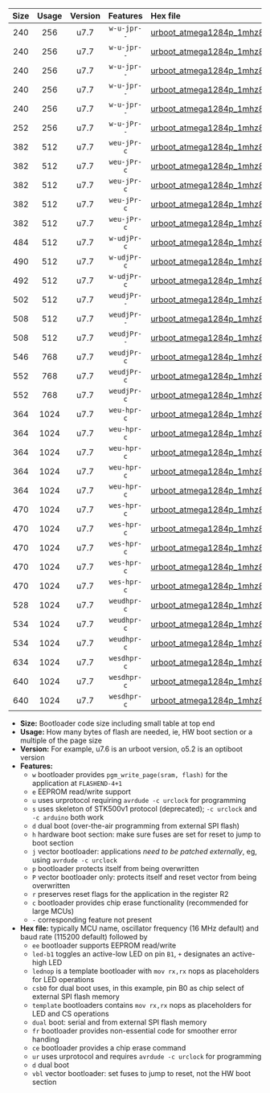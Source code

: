 |Size|Usage|Version|Features|Hex file|
|:-:|:-:|:-:|:-:|:--|
|240|256|u7.7|`w-u-jpr--`|[urboot_atmega1284p_1mhz8432_57600bps_led+b5_ur_vbl.hex](https://raw.githubusercontent.com/stefanrueger/urboot.hex/main/mcus/atmega1284p/fcpu_1mhz8432/57600_bps/urboot_atmega1284p_1mhz8432_57600bps_led+b5_ur_vbl.hex)|
|240|256|u7.7|`w-u-jpr--`|[urboot_atmega1284p_1mhz8432_57600bps_led+b7_ur_vbl.hex](https://raw.githubusercontent.com/stefanrueger/urboot.hex/main/mcus/atmega1284p/fcpu_1mhz8432/57600_bps/urboot_atmega1284p_1mhz8432_57600bps_led+b7_ur_vbl.hex)|
|240|256|u7.7|`w-u-jpr--`|[urboot_atmega1284p_1mhz8432_57600bps_led+c7_ur_vbl.hex](https://raw.githubusercontent.com/stefanrueger/urboot.hex/main/mcus/atmega1284p/fcpu_1mhz8432/57600_bps/urboot_atmega1284p_1mhz8432_57600bps_led+c7_ur_vbl.hex)|
|240|256|u7.7|`w-u-jpr--`|[urboot_atmega1284p_1mhz8432_57600bps_led+d7_ur_vbl.hex](https://raw.githubusercontent.com/stefanrueger/urboot.hex/main/mcus/atmega1284p/fcpu_1mhz8432/57600_bps/urboot_atmega1284p_1mhz8432_57600bps_led+d7_ur_vbl.hex)|
|240|256|u7.7|`w-u-jpr--`|[urboot_atmega1284p_1mhz8432_57600bps_lednop_ur_vbl.hex](https://raw.githubusercontent.com/stefanrueger/urboot.hex/main/mcus/atmega1284p/fcpu_1mhz8432/57600_bps/urboot_atmega1284p_1mhz8432_57600bps_lednop_ur_vbl.hex)|
|252|256|u7.7|`w-u-jPr--`|[urboot_atmega1284p_1mhz8432_57600bps_ur_vbl.hex](https://raw.githubusercontent.com/stefanrueger/urboot.hex/main/mcus/atmega1284p/fcpu_1mhz8432/57600_bps/urboot_atmega1284p_1mhz8432_57600bps_ur_vbl.hex)|
|382|512|u7.7|`weu-jPr-c`|[urboot_atmega1284p_1mhz8432_57600bps_ee_led+b5_fr_ce_ur_vbl.hex](https://raw.githubusercontent.com/stefanrueger/urboot.hex/main/mcus/atmega1284p/fcpu_1mhz8432/57600_bps/urboot_atmega1284p_1mhz8432_57600bps_ee_led+b5_fr_ce_ur_vbl.hex)|
|382|512|u7.7|`weu-jPr-c`|[urboot_atmega1284p_1mhz8432_57600bps_ee_led+b7_fr_ce_ur_vbl.hex](https://raw.githubusercontent.com/stefanrueger/urboot.hex/main/mcus/atmega1284p/fcpu_1mhz8432/57600_bps/urboot_atmega1284p_1mhz8432_57600bps_ee_led+b7_fr_ce_ur_vbl.hex)|
|382|512|u7.7|`weu-jPr-c`|[urboot_atmega1284p_1mhz8432_57600bps_ee_led+c7_fr_ce_ur_vbl.hex](https://raw.githubusercontent.com/stefanrueger/urboot.hex/main/mcus/atmega1284p/fcpu_1mhz8432/57600_bps/urboot_atmega1284p_1mhz8432_57600bps_ee_led+c7_fr_ce_ur_vbl.hex)|
|382|512|u7.7|`weu-jPr-c`|[urboot_atmega1284p_1mhz8432_57600bps_ee_led+d7_fr_ce_ur_vbl.hex](https://raw.githubusercontent.com/stefanrueger/urboot.hex/main/mcus/atmega1284p/fcpu_1mhz8432/57600_bps/urboot_atmega1284p_1mhz8432_57600bps_ee_led+d7_fr_ce_ur_vbl.hex)|
|382|512|u7.7|`weu-jPr-c`|[urboot_atmega1284p_1mhz8432_57600bps_ee_lednop_fr_ce_ur_vbl.hex](https://raw.githubusercontent.com/stefanrueger/urboot.hex/main/mcus/atmega1284p/fcpu_1mhz8432/57600_bps/urboot_atmega1284p_1mhz8432_57600bps_ee_lednop_fr_ce_ur_vbl.hex)|
|484|512|u7.7|`w-udjPr-c`|[urboot_atmega1284p_1mhz8432_57600bps_led+c7_csb3_dual_fr_ce_ur_vbl.hex](https://raw.githubusercontent.com/stefanrueger/urboot.hex/main/mcus/atmega1284p/fcpu_1mhz8432/57600_bps/urboot_atmega1284p_1mhz8432_57600bps_led+c7_csb3_dual_fr_ce_ur_vbl.hex)|
|490|512|u7.7|`w-udjPr-c`|[urboot_atmega1284p_1mhz8432_57600bps_led+d7_csc7_dual_fr_ce_ur_vbl.hex](https://raw.githubusercontent.com/stefanrueger/urboot.hex/main/mcus/atmega1284p/fcpu_1mhz8432/57600_bps/urboot_atmega1284p_1mhz8432_57600bps_led+d7_csc7_dual_fr_ce_ur_vbl.hex)|
|492|512|u7.7|`w-udjPr-c`|[urboot_atmega1284p_1mhz8432_57600bps_template_dual_fr_ce_ur_vbl.hex](https://raw.githubusercontent.com/stefanrueger/urboot.hex/main/mcus/atmega1284p/fcpu_1mhz8432/57600_bps/urboot_atmega1284p_1mhz8432_57600bps_template_dual_fr_ce_ur_vbl.hex)|
|502|512|u7.7|`weudjPr--`|[urboot_atmega1284p_1mhz8432_57600bps_ee_led+c7_csb3_dual_fr_ur_vbl.hex](https://raw.githubusercontent.com/stefanrueger/urboot.hex/main/mcus/atmega1284p/fcpu_1mhz8432/57600_bps/urboot_atmega1284p_1mhz8432_57600bps_ee_led+c7_csb3_dual_fr_ur_vbl.hex)|
|508|512|u7.7|`weudjPr--`|[urboot_atmega1284p_1mhz8432_57600bps_ee_led+d7_csc7_dual_fr_ur_vbl.hex](https://raw.githubusercontent.com/stefanrueger/urboot.hex/main/mcus/atmega1284p/fcpu_1mhz8432/57600_bps/urboot_atmega1284p_1mhz8432_57600bps_ee_led+d7_csc7_dual_fr_ur_vbl.hex)|
|508|512|u7.7|`weudjPr--`|[urboot_atmega1284p_1mhz8432_57600bps_ee_template_dual_fr_ur_vbl.hex](https://raw.githubusercontent.com/stefanrueger/urboot.hex/main/mcus/atmega1284p/fcpu_1mhz8432/57600_bps/urboot_atmega1284p_1mhz8432_57600bps_ee_template_dual_fr_ur_vbl.hex)|
|546|768|u7.7|`weudjPr-c`|[urboot_atmega1284p_1mhz8432_57600bps_ee_led+c7_csb3_dual_fr_ce_ur_vbl.hex](https://raw.githubusercontent.com/stefanrueger/urboot.hex/main/mcus/atmega1284p/fcpu_1mhz8432/57600_bps/urboot_atmega1284p_1mhz8432_57600bps_ee_led+c7_csb3_dual_fr_ce_ur_vbl.hex)|
|552|768|u7.7|`weudjPr-c`|[urboot_atmega1284p_1mhz8432_57600bps_ee_led+d7_csc7_dual_fr_ce_ur_vbl.hex](https://raw.githubusercontent.com/stefanrueger/urboot.hex/main/mcus/atmega1284p/fcpu_1mhz8432/57600_bps/urboot_atmega1284p_1mhz8432_57600bps_ee_led+d7_csc7_dual_fr_ce_ur_vbl.hex)|
|552|768|u7.7|`weudjPr-c`|[urboot_atmega1284p_1mhz8432_57600bps_ee_template_dual_fr_ce_ur_vbl.hex](https://raw.githubusercontent.com/stefanrueger/urboot.hex/main/mcus/atmega1284p/fcpu_1mhz8432/57600_bps/urboot_atmega1284p_1mhz8432_57600bps_ee_template_dual_fr_ce_ur_vbl.hex)|
|364|1024|u7.7|`weu-hpr-c`|[urboot_atmega1284p_1mhz8432_57600bps_ee_led+b5_fr_ce_ur.hex](https://raw.githubusercontent.com/stefanrueger/urboot.hex/main/mcus/atmega1284p/fcpu_1mhz8432/57600_bps/urboot_atmega1284p_1mhz8432_57600bps_ee_led+b5_fr_ce_ur.hex)|
|364|1024|u7.7|`weu-hpr-c`|[urboot_atmega1284p_1mhz8432_57600bps_ee_led+b7_fr_ce_ur.hex](https://raw.githubusercontent.com/stefanrueger/urboot.hex/main/mcus/atmega1284p/fcpu_1mhz8432/57600_bps/urboot_atmega1284p_1mhz8432_57600bps_ee_led+b7_fr_ce_ur.hex)|
|364|1024|u7.7|`weu-hpr-c`|[urboot_atmega1284p_1mhz8432_57600bps_ee_led+c7_fr_ce_ur.hex](https://raw.githubusercontent.com/stefanrueger/urboot.hex/main/mcus/atmega1284p/fcpu_1mhz8432/57600_bps/urboot_atmega1284p_1mhz8432_57600bps_ee_led+c7_fr_ce_ur.hex)|
|364|1024|u7.7|`weu-hpr-c`|[urboot_atmega1284p_1mhz8432_57600bps_ee_led+d7_fr_ce_ur.hex](https://raw.githubusercontent.com/stefanrueger/urboot.hex/main/mcus/atmega1284p/fcpu_1mhz8432/57600_bps/urboot_atmega1284p_1mhz8432_57600bps_ee_led+d7_fr_ce_ur.hex)|
|364|1024|u7.7|`weu-hpr-c`|[urboot_atmega1284p_1mhz8432_57600bps_ee_lednop_fr_ce_ur.hex](https://raw.githubusercontent.com/stefanrueger/urboot.hex/main/mcus/atmega1284p/fcpu_1mhz8432/57600_bps/urboot_atmega1284p_1mhz8432_57600bps_ee_lednop_fr_ce_ur.hex)|
|470|1024|u7.7|`wes-hpr-c`|[urboot_atmega1284p_1mhz8432_57600bps_ee_led+b5_fr_ce.hex](https://raw.githubusercontent.com/stefanrueger/urboot.hex/main/mcus/atmega1284p/fcpu_1mhz8432/57600_bps/urboot_atmega1284p_1mhz8432_57600bps_ee_led+b5_fr_ce.hex)|
|470|1024|u7.7|`wes-hpr-c`|[urboot_atmega1284p_1mhz8432_57600bps_ee_led+b7_fr_ce.hex](https://raw.githubusercontent.com/stefanrueger/urboot.hex/main/mcus/atmega1284p/fcpu_1mhz8432/57600_bps/urboot_atmega1284p_1mhz8432_57600bps_ee_led+b7_fr_ce.hex)|
|470|1024|u7.7|`wes-hpr-c`|[urboot_atmega1284p_1mhz8432_57600bps_ee_led+c7_fr_ce.hex](https://raw.githubusercontent.com/stefanrueger/urboot.hex/main/mcus/atmega1284p/fcpu_1mhz8432/57600_bps/urboot_atmega1284p_1mhz8432_57600bps_ee_led+c7_fr_ce.hex)|
|470|1024|u7.7|`wes-hpr-c`|[urboot_atmega1284p_1mhz8432_57600bps_ee_led+d7_fr_ce.hex](https://raw.githubusercontent.com/stefanrueger/urboot.hex/main/mcus/atmega1284p/fcpu_1mhz8432/57600_bps/urboot_atmega1284p_1mhz8432_57600bps_ee_led+d7_fr_ce.hex)|
|470|1024|u7.7|`wes-hpr-c`|[urboot_atmega1284p_1mhz8432_57600bps_ee_lednop_fr_ce.hex](https://raw.githubusercontent.com/stefanrueger/urboot.hex/main/mcus/atmega1284p/fcpu_1mhz8432/57600_bps/urboot_atmega1284p_1mhz8432_57600bps_ee_lednop_fr_ce.hex)|
|528|1024|u7.7|`weudhpr-c`|[urboot_atmega1284p_1mhz8432_57600bps_ee_led+c7_csb3_dual_fr_ce_ur.hex](https://raw.githubusercontent.com/stefanrueger/urboot.hex/main/mcus/atmega1284p/fcpu_1mhz8432/57600_bps/urboot_atmega1284p_1mhz8432_57600bps_ee_led+c7_csb3_dual_fr_ce_ur.hex)|
|534|1024|u7.7|`weudhpr-c`|[urboot_atmega1284p_1mhz8432_57600bps_ee_led+d7_csc7_dual_fr_ce_ur.hex](https://raw.githubusercontent.com/stefanrueger/urboot.hex/main/mcus/atmega1284p/fcpu_1mhz8432/57600_bps/urboot_atmega1284p_1mhz8432_57600bps_ee_led+d7_csc7_dual_fr_ce_ur.hex)|
|534|1024|u7.7|`weudhpr-c`|[urboot_atmega1284p_1mhz8432_57600bps_ee_template_dual_fr_ce_ur.hex](https://raw.githubusercontent.com/stefanrueger/urboot.hex/main/mcus/atmega1284p/fcpu_1mhz8432/57600_bps/urboot_atmega1284p_1mhz8432_57600bps_ee_template_dual_fr_ce_ur.hex)|
|634|1024|u7.7|`wesdhpr-c`|[urboot_atmega1284p_1mhz8432_57600bps_ee_led+c7_csb3_dual_fr_ce.hex](https://raw.githubusercontent.com/stefanrueger/urboot.hex/main/mcus/atmega1284p/fcpu_1mhz8432/57600_bps/urboot_atmega1284p_1mhz8432_57600bps_ee_led+c7_csb3_dual_fr_ce.hex)|
|640|1024|u7.7|`wesdhpr-c`|[urboot_atmega1284p_1mhz8432_57600bps_ee_led+d7_csc7_dual_fr_ce.hex](https://raw.githubusercontent.com/stefanrueger/urboot.hex/main/mcus/atmega1284p/fcpu_1mhz8432/57600_bps/urboot_atmega1284p_1mhz8432_57600bps_ee_led+d7_csc7_dual_fr_ce.hex)|
|640|1024|u7.7|`wesdhpr-c`|[urboot_atmega1284p_1mhz8432_57600bps_ee_template_dual_fr_ce.hex](https://raw.githubusercontent.com/stefanrueger/urboot.hex/main/mcus/atmega1284p/fcpu_1mhz8432/57600_bps/urboot_atmega1284p_1mhz8432_57600bps_ee_template_dual_fr_ce.hex)|

- **Size:** Bootloader code size including small table at top end
- **Usage:** How many bytes of flash are needed, ie, HW boot section or a multiple of the page size
- **Version:** For example, u7.6 is an urboot version, o5.2 is an optiboot version
- **Features:**
  + `w` bootloader provides `pgm_write_page(sram, flash)` for the application at `FLASHEND-4+1`
  + `e` EEPROM read/write support
  + `u` uses urprotocol requiring `avrdude -c urclock` for programming
  + `s` uses skeleton of STK500v1 protocol (deprecated); `-c urclock` and `-c arduino` both work
  + `d` dual boot (over-the-air programming from external SPI flash)
  + `h` hardware boot section: make sure fuses are set for reset to jump to boot section
  + `j` vector bootloader: applications *need to be patched externally*, eg, using `avrdude -c urclock`
  + `p` bootloader protects itself from being overwritten
  + `P` vector bootloader only: protects itself and reset vector from being overwritten
  + `r` preserves reset flags for the application in the register R2
  + `c` bootloader provides chip erase functionality (recommended for large MCUs)
  + `-` corresponding feature not present
- **Hex file:** typically MCU name, oscillator frequency (16 MHz default) and baud rate (115200 default) followed by
  + `ee` bootloader supports EEPROM read/write
  + `led-b1` toggles an active-low LED on pin `B1`, `+` designates an active-high LED
  + `lednop` is a template bootloader with `mov rx,rx` nops as placeholders for LED operations
  + `csb0` for dual boot uses, in this example, pin B0 as chip select of external SPI flash memory
  + `template` bootloaders contains `mov rx,rx` nops as placeholders for LED and CS operations
  + `dual` boot: serial and from external SPI flash memory
  + `fr` bootloader provides non-essential code for smoother error handing
  + `ce` bootloader provides a chip erase command
  + `ur` uses urprotocol and requires `avrdude -c urclock` for programming
  + `d` dual boot
  + `vbl` vector bootloader: set fuses to jump to reset, not the HW boot section
